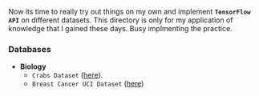 Now its time to really try out things on my own and implement __`TensorFlow API`__ on different datasets. This directory is only for my application of knowledge that I gained these days. Busy implmenting the practice.

### Databases

* __Biology__
  * `Crabs Dataset` ([here](http://www.stats.ox.ac.uk/pub/PRNN/crabs.dat)).
  * `Breast Cancer UCI Dataset` ([here](https://www.kaggle.com/uciml/breast-cancer-wisconsin-data/data))
